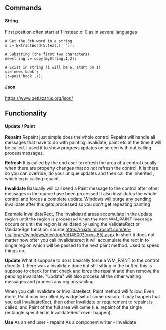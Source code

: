 ## Commands

#### String
First position often start at 1 instead of 0 as in several languages
```
# Get the 5th word in a string
s := ExtractWord(5,Text,[' ']);

# Substring (the first two characters)
newstring := copy(myString,1,2);

# Exist in string (i will be 6, start on 1)
s:='news book';
i:=pos('book',s);

```

#### Json
https://www.getlazarus.org/json/

## Functionality

#### Update / Paint
<b>Repaint</b> 
Repaint just simple does the whole control
Repaint will handle all messages that have to do with painting invalidate, paint etc at the time it will be called. I used it to show progress updates on screen with out calling processmessages.

<b>Refresh</b> 
It is called by the end user to refresh the area of a control usually when there are property changes that do not refresh the control.
It is there so you can override, do your unique updates and then call the inherited
, which eg is calling repaint.
 
<b>Invalidate</b> 
Basically will call send a Paint message to the control after other messages in the queue have
been processed
It also invalidates the whole control and forces a complete update.
Windows will purge any pending invalidate after this gets processed so you don't get repeating painting 

Example InvalidateRect, The invalidated areas accumulate in the update region until the region is processed when the next WM_PAINT message occurs or until the region is validated by using the ValidateRect or ValidateRgn function.
source
https://msdn.microsoft.com/en-us/library/windows/desktop/dd145002(v=vs.85).aspx
In short it does not matter how ofter you call invalidaterect it will accumulate the rect in to single region which will be passed to the next paint method. Used to speed things up.



<b>Update</b> 
What it suppose to do is basically force a WM_PAINT to the control directly if there
was a invalidate done but still sitting in the buffer, this is suppose to check for that check and force
the repaint and then remove the pending invalidate.
"Update" will also process all the other waiting messages and process any regions waiting.


When you call Invalidate or InvalidateRect, Paint method will follow. 
Even more, Paint may be called by widgetset of some reason. It may happen that you call InvalidateRect, then other Invalidate or requirement to repaint is called, and Paint of the full area will come (i.e. repaint of the single rectangle specified in InvalidateRect never happen).

<b>Use</b>
As an end user - repaint
As a component writer - Invalidate


```
```



